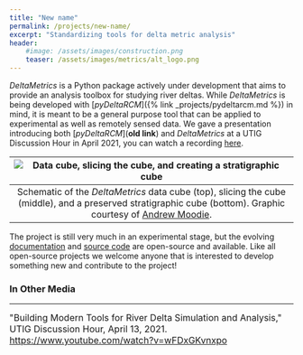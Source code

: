 ```yaml
---
title: "New name"
permalink: /projects/new-name/
excerpt: "Standardizing tools for delta metric analysis"
header:
    #image: /assets/images/construction.png
    teaser: /assets/images/metrics/alt_logo.png
---
```


*DeltaMetrics* is a Python package actively under development that aims to
provide an analysis toolbox for studying river deltas.
While *DeltaMetrics* is being developed with
[*pyDeltaRCM*]({% link _projects/pydeltarcm.md %}) in mind, it is
meant to be a general purpose tool that can be applied to experimental as well
as remotely sensed data. We gave a presentation introducing both [*pyDeltaRCM*](**old link**) and *DeltaMetrics* at a UTIG Discussion Hour in April 2021, you can watch a recording [here](https://www.youtube.com/watch?v=wFDxGKvnxpo).

| ![Data cube, slicing the cube, and creating a stratigraphic cube](/assets/images/metrics/cube.png) |
|:--:|
| Schematic of the *DeltaMetrics* data cube (top), slicing the cube (middle), and a preserved stratigraphic cube (bottom). Graphic courtesy of [Andrew Moodie](https://andrewjmoodie.com/). |

The project is still very much in an experimental stage, but the evolving
[documentation](https://deltarcm.org/DeltaMetrics/) and
[source code](https://github.com/DeltaRCM/DeltaMetrics) are open-source and
available. Like all open-source projects we welcome anyone that is interested
to develop something new and contribute to the project!

### In Other Media
---

<font size="3">
"Building Modern Tools for River Delta Simulation and Analysis," UTIG Discussion Hour, April 13, 2021. <a href="https://www.youtube.com/watch?v=wFDxGKvnxpo">https://www.youtube.com/watch?v=wFDxGKvnxpo</a>
</font>
